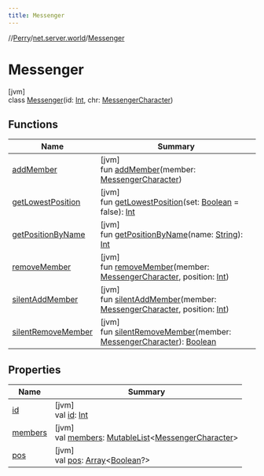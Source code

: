 ```yaml
---
title: Messenger
---
```

//[Perry](../../../index.html)/[net.server.world](../index.html)/[Messenger](index.html)



# Messenger



[jvm]\
class [Messenger](index.html)(id: [Int](https://kotlinlang.org/api/latest/jvm/stdlib/kotlin/-int/index.html), chr: [MessengerCharacter](../-messenger-character/index.html))



## Functions


| Name | Summary |
|---|---|
| [addMember](add-member.html) | [jvm]<br>fun [addMember](add-member.html)(member: [MessengerCharacter](../-messenger-character/index.html)) |
| [getLowestPosition](get-lowest-position.html) | [jvm]<br>fun [getLowestPosition](get-lowest-position.html)(set: [Boolean](https://kotlinlang.org/api/latest/jvm/stdlib/kotlin/-boolean/index.html) = false): [Int](https://kotlinlang.org/api/latest/jvm/stdlib/kotlin/-int/index.html) |
| [getPositionByName](get-position-by-name.html) | [jvm]<br>fun [getPositionByName](get-position-by-name.html)(name: [String](https://kotlinlang.org/api/latest/jvm/stdlib/kotlin/-string/index.html)): [Int](https://kotlinlang.org/api/latest/jvm/stdlib/kotlin/-int/index.html) |
| [removeMember](remove-member.html) | [jvm]<br>fun [removeMember](remove-member.html)(member: [MessengerCharacter](../-messenger-character/index.html), position: [Int](https://kotlinlang.org/api/latest/jvm/stdlib/kotlin/-int/index.html)) |
| [silentAddMember](silent-add-member.html) | [jvm]<br>fun [silentAddMember](silent-add-member.html)(member: [MessengerCharacter](../-messenger-character/index.html), position: [Int](https://kotlinlang.org/api/latest/jvm/stdlib/kotlin/-int/index.html)) |
| [silentRemoveMember](silent-remove-member.html) | [jvm]<br>fun [silentRemoveMember](silent-remove-member.html)(member: [MessengerCharacter](../-messenger-character/index.html)): [Boolean](https://kotlinlang.org/api/latest/jvm/stdlib/kotlin/-boolean/index.html) |


## Properties


| Name | Summary |
|---|---|
| [id](id.html) | [jvm]<br>val [id](id.html): [Int](https://kotlinlang.org/api/latest/jvm/stdlib/kotlin/-int/index.html) |
| [members](members.html) | [jvm]<br>val [members](members.html): [MutableList](https://kotlinlang.org/api/latest/jvm/stdlib/kotlin.collections/-mutable-list/index.html)&lt;[MessengerCharacter](../-messenger-character/index.html)&gt; |
| [pos](pos.html) | [jvm]<br>val [pos](pos.html): [Array](https://kotlinlang.org/api/latest/jvm/stdlib/kotlin/-array/index.html)&lt;[Boolean](https://kotlinlang.org/api/latest/jvm/stdlib/kotlin/-boolean/index.html)?&gt; |

